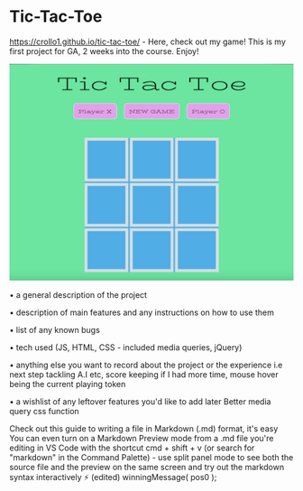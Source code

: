 # Tic-Tac-Toe

https://crollo1.github.io/tic-tac-toe/ - Here, check out my game! This is my first project for GA, 2 weeks into the course. Enjoy!

![My Tic Tac Toe](screenshot.png)


• a general description of the project


• description of main features and any instructions on how to use them

• list of any known bugs

• tech used (JS, HTML, CSS - included media queries, jQuery)

• anything else you want to record about the project or the experience i.e next step tackling A.I etc, score keeping if I had more time, mouse hover being the current playing token

• a wishlist of any leftover features you'd like to add later
Better media query css function 

Check out this guide to writing a file in Markdown (.md) format, it's easy
You can even turn on a Markdown Preview mode from a .md file you're editing in VS Code with the shortcut cmd + shift + v  (or search for "markdown" in the Command Palette) - use split panel mode to see both the source file and the preview on the same screen and try out the markdown syntax interactively  :zap: (edited) winningMessage( pos0 );